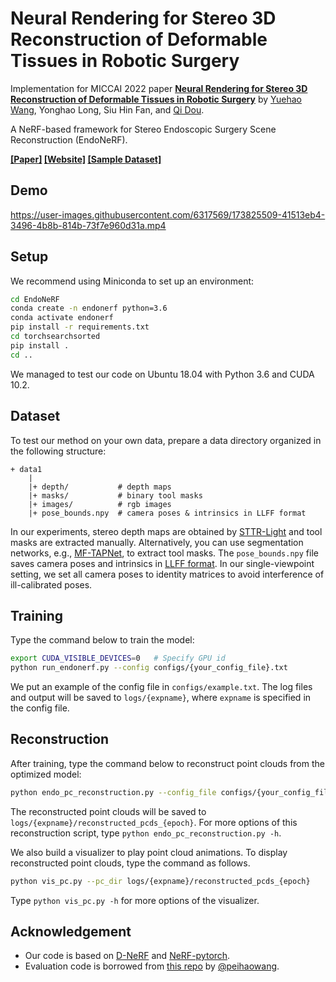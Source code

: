 # Neural Rendering for Stereo 3D Reconstruction of Deformable Tissues in Robotic Surgery

Implementation for MICCAI 2022 paper **[Neural Rendering for Stereo 3D Reconstruction of Deformable Tissues in Robotic Surgery](https://github.com/med-air/EndoNeRF)** by [Yuehao Wang](http://yuehaolab.com/), Yonghao Long, Siu Hin Fan, and [Qi Dou](http://www.cse.cuhk.edu.hk/~qdou/).

A NeRF-based framework for Stereo Endoscopic Surgery Scene Reconstruction (EndoNeRF).

**[\[Paper\]](https://arxiv.org/abs/2206.15255) [\[Website\]](https://med-air.github.io/EndoNeRF/) [\[Sample Dataset\]](https://forms.gle/1VAqDJTEgZduD6157)**

## Demo
https://user-images.githubusercontent.com/6317569/173825509-41513eb4-3496-4b8b-814b-73f7e960d31a.mp4


## Setup

We recommend using Miniconda to set up an environment:

```bash
cd EndoNeRF
conda create -n endonerf python=3.6
conda activate endonerf
pip install -r requirements.txt
cd torchsearchsorted
pip install .
cd ..
```

We managed to test our code on Ubuntu 18.04 with Python 3.6 and CUDA 10.2.

## Dataset

To test our method on your own data, prepare a data directory organized in the following structure:

```
+ data1
    |
    |+ depth/           # depth maps
    |+ masks/           # binary tool masks
    |+ images/          # rgb images
    |+ pose_bounds.npy  # camera poses & intrinsics in LLFF format
```

In our experiments, stereo depth maps are obtained by [STTR-Light](https://github.com/mli0603/stereo-transformer/tree/sttr-light) and tool masks are extracted manually. Alternatively, you can use segmentation networks, e.g., [MF-TAPNet](https://github.com/YuemingJin/MF-TAPNet), to extract tool masks. The `pose_bounds.npy` file saves camera poses and intrinsics in [LLFF format](https://github.com/Fyusion/LLFF#using-your-own-poses-without-running-colmap). In our single-viewpoint setting, we set all camera poses to identity matrices to avoid interference of ill-calibrated poses.

## Training

Type the command below to train the model:

```bash
export CUDA_VISIBLE_DEVICES=0   # Specify GPU id
python run_endonerf.py --config configs/{your_config_file}.txt
```

We put an example of the config file in `configs/example.txt`. The log files and output will be saved to `logs/{expname}`, where `expname` is specified in the config file.

## Reconstruction

After training, type the command below to reconstruct point clouds from the optimized model:

```bash
python endo_pc_reconstruction.py --config_file configs/{your_config_file}.txt --n_frames {num_of_frames} --depth_smoother --depth_smoother_d 28
```

The reconstructed point clouds will be saved to `logs/{expname}/reconstructed_pcds_{epoch}`. For more options of this reconstruction script, type `python endo_pc_reconstruction.py -h`.

We also build a visualizer to play point cloud animations. To display reconstructed point clouds, type the command as follows.

```bash
python vis_pc.py --pc_dir logs/{expname}/reconstructed_pcds_{epoch}
```

Type `python vis_pc.py -h` for more options of the visualizer.

## Acknowledgement

- Our code is based on [D-NeRF](https://github.com/albertpumarola/D-NeRF) and [NeRF-pytorch](https://github.com/yenchenlin/nerf-pytorch).
- Evaluation code is borrowed from [this repo](https://github.com/peihaowang/nerf-pytorch) by [@peihaowang](https://github.com/peihaowang/).
